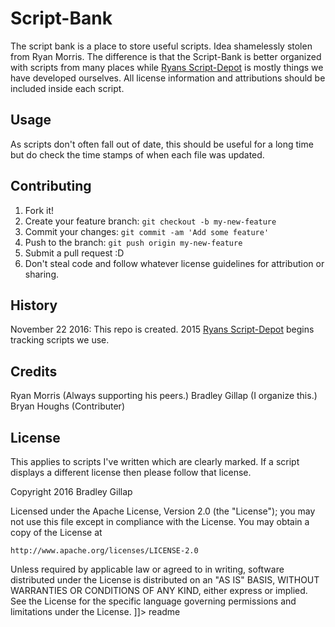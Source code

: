 <snippet>
  <content>

# Script-Bank
The script bank is a place to store useful scripts. Idea shamelessly stolen from Ryan Morris. The difference is that the Script-Bank
is better organized with scripts from many places while [Ryans Script-Depot](https://github.com/hackmods/Script-Depot) is mostly things
we have developed ourselves. All license information and attributions should be included inside each script.
## Usage
As scripts don't often fall out of date, this should be useful for a long time but do check the time stamps of when each file was updated. 

## Contributing
1. Fork it!
2. Create your feature branch: `git checkout -b my-new-feature`
3. Commit your changes: `git commit -am 'Add some feature'`
4. Push to the branch: `git push origin my-new-feature`
5. Submit a pull request :D
6. Don't steal code and follow whatever license guidelines for attribution or sharing.

## History

November 22 2016: This repo is created.
2015 [Ryans Script-Depot](https://github.com/hackmods/Script-Depot) begins tracking scripts we use.

## Credits
Ryan Morris (Always supporting his peers.)
Bradley Gillap (I organize this.)
Bryan Houghs (Contributer)

## License

This applies to scripts I've written which are clearly marked. If a script displays a different license then please follow that license.

Copyright 2016 Bradley Gillap

Licensed under the Apache License, Version 2.0 (the "License");
you may not use this file except in compliance with the License.
You may obtain a copy of the License at

    http://www.apache.org/licenses/LICENSE-2.0

Unless required by applicable law or agreed to in writing, software
distributed under the License is distributed on an "AS IS" BASIS,
WITHOUT WARRANTIES OR CONDITIONS OF ANY KIND, either express or implied.
See the License for the specific language governing permissions and
limitations under the License.
]]></content>
  <tabTrigger>readme</tabTrigger>
</snippet>

